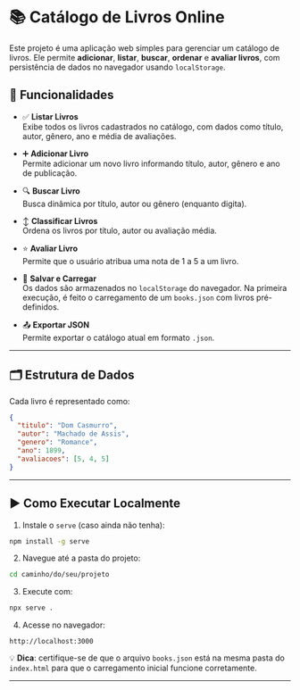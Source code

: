 # 📚 Catálogo de Livros Online

Este projeto é uma aplicação web simples para gerenciar um catálogo de livros. Ele permite **adicionar**, **listar**, **buscar**, **ordenar** e **avaliar livros**, com persistência de dados no navegador usando `localStorage`.

## 🔧 Funcionalidades

- ✅ **Listar Livros**  
  Exibe todos os livros cadastrados no catálogo, com dados como título, autor, gênero, ano e média de avaliações.

- ➕ **Adicionar Livro**  
  Permite adicionar um novo livro informando título, autor, gênero e ano de publicação.

- 🔍 **Buscar Livro**  
  Busca dinâmica por título, autor ou gênero (enquanto digita).

- ↕️ **Classificar Livros**  
  Ordena os livros por título, autor ou avaliação média.

- ⭐ **Avaliar Livro**  
  Permite que o usuário atribua uma nota de 1 a 5 a um livro.

- 💾 **Salvar e Carregar**  
  Os dados são armazenados no `localStorage` do navegador. Na primeira execução, é feito o carregamento de um `books.json` com livros pré-definidos.

- 📤 **Exportar JSON**  
  Permite exportar o catálogo atual em formato `.json`.

---

## 🗂️ Estrutura de Dados

Cada livro é representado como:

```json
{
  "titulo": "Dom Casmurro",
  "autor": "Machado de Assis",
  "genero": "Romance",
  "ano": 1899,
  "avaliacoes": [5, 4, 5]
}
```

---

## ▶️ Como Executar Localmente

1. Instale o `serve` (caso ainda não tenha):

```bash
npm install -g serve
```

2. Navegue até a pasta do projeto:

```bash
cd caminho/do/seu/projeto
```

3. Execute com:

```bash
npx serve .
```

4. Acesse no navegador:

```
http://localhost:3000
```

💡 **Dica**: certifique-se de que o arquivo `books.json` está na mesma pasta do `index.html` para que o carregamento inicial funcione corretamente.

---
